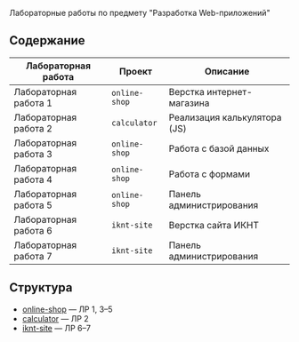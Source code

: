 Лабораторные работы по предмету "Разработка Web-приложений"

## Содержание

| Лабораторная работа | Проект         | Описание                     |
|---------------------|----------------|------------------------------|
| Лабораторная работа 1 | `online-shop`   | Верстка интернет-магазина    |
| Лабораторная работа 2 | `calculator`    | Реализация калькулятора (JS) |
| Лабораторная работа 3 | `online-shop`   | Работа с базой данных        |
| Лабораторная работа 4 | `online-shop`   | Работа с формами             |
| Лабораторная работа 5 | `online-shop`   | Панель администрирования     |
| Лабораторная работа 6 | `iknt-site`     | Верстка сайта ИКНТ           |
| Лабораторная работа 7 | `iknt-site`     | Панель администрирования     |

## Структура

- [online-shop](./online-shop/) — ЛР 1, 3–5  
- [calculator](./calculator/) — ЛР 2  
- [iknt-site](./site-iknt/) — ЛР 6–7
